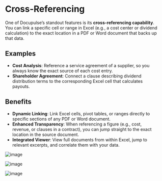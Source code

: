 # Cross-Referencing

One of Docupulse’s standout features is its **cross-referencing capability**. You can link a specific cell or range in Excel (e.g., a cost center or dividend calculation) to the exact location in a PDF or Word document that backs up that data.

## Examples

- **Cost Analysis**: Reference a service agreement of a supplier, so you always know the exact source of each cost entry.
- **Shareholder Agreement**: Connect a clause describing dividend distribution terms to the corresponding Excel cell that calculates payouts.

## Benefits

- **Dynamic Linking**: Link Excel cells, pivot tables, or ranges directly to specific sections of any PDF or Word document.
- **Enhanced Transparency**: When referencing a figure (e.g., cost, revenue, or clauses in a contract), you can jump straight to the exact location in the source document.
- **Integrated Viewer**: View full documents from within Excel, jump to relevant excerpts, and correlate them with your data.

![image](https://github.com/user-attachments/assets/5d42f83c-a8f3-4572-a94a-983cabd2cbea)

![image](https://github.com/user-attachments/assets/bc1306e1-3baf-43aa-9b17-9bb7ceceaa33)

![image](https://github.com/user-attachments/assets/b9546ff5-39bb-4f24-a2fc-fc05e4cd3842)


